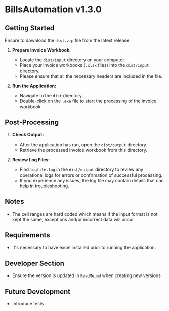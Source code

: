 # BillsAutomation v1.3.0

## Getting Started

Ensure to download the `dist.zip` file from the latest release.

1. **Prepare Invoice Workbook:**
   - Locate the `dist/input` directory on your computer.
   - Place your invoice workbooks (`.xlsx` files) into the `dist/input` directory.
   - Please ensure that all the necessary headers are included in the file.

2. **Run the Application:**
   - Navigate to the `dist` directory.
   - Double-click on the `.exe` file to start the processing of the invoice workbook.

## Post-Processing

1. **Check Output:**
   - After the application has run, open the `dist/output` directory.
   - Retrieve the processed invoice workbook from this directory.

2. **Review Log Files:**
   - Find `logfile.log` in the `dist/output` directory to review any operational logs for errors or confirmation of successful processing.
   - If you experience any issues, the log file may contain details that can help in troubleshooting.

## Notes

- The cell ranges are hard coded which means if the input format is not kept the same, exceptions and/or incorrect data will occur

## Requirements

- It's necessary to have excel installed prior to running the application.

## Developer Section

- Ensure the version is updated in `ReadMe.md` when creating new versions

## Future Development

- Introduce tests

